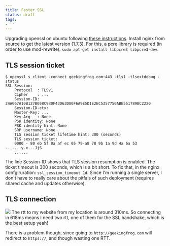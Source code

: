 ```yaml
---
title: Faster SSL
status: draft
tags:
- ''
---
```


Upgrading openssl on ubuntu following [these instructions](http://sandilands.info/sgordon/upgrade-latest-version-openssl-on-ubuntu).
Install nginx from source to get the latest version (1.7.3). For this, a pcre library is required (in order to use mod-rewrite). `sudo apt-get install libpcre3 libpcre3-dev`.

## TLS session ticket
```
$ openssl s_client -connect geekingfrog.com:443 -tls1 -tlsextdebug -status
SSL-Session:
    Protocol  : TLSv1
    Cipher    : ...
    Session-ID: 24A067A10B127B058C9B0F43D63D80F6A9E5D1E2EC5357750ABE551789BC2220
    Session-ID-ctx: 
    Master-Key: ...
    Key-Arg   : None
    PSK identity: None
    PSK identity hint: None
    SRP username: None
    TLS session ticket lifetime hint: 300 (seconds)
    TLS session ticket:
    0000 - 80 eb 5f 0a af ec 05 79-a8 78 9b 1a 9d 4a 6a 53   .._....y.x...JjS
	......
```
The line Session-ID shows that TLS session resumption is enabled. The ticket timeout is 300 seconds, which is a bit short. To fix that, in the nginx confgiruration: `ssl_session_timeout 1d`.
Since I'm running a single server, I don't have to really care about the pitfals of such deployment (requires shared cache and updates otherwise).


## TLS connection
![](/static/images/2014/12/tlsConnection.jpg)
The rtt to my website from my location is around 310ms. So connecting in 618ms means I need two rtt, one of them for the SSL handshake, which is the best setup yeah!

There is a problem though, since going to `http://geekingfrog.com` will redirect to `https://`, and though wasting one RTT.



